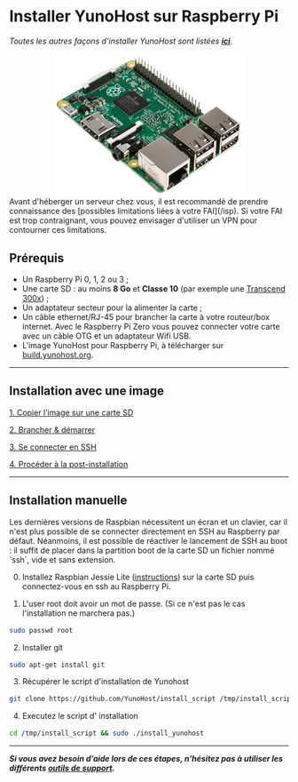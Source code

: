 # Installer YunoHost sur Raspberry Pi

*Toutes les autres façons d’installer YunoHost sont listées **[ici](/install_fr)**.*

<center>
<img src="/images/raspberrypi.jpg" width=350>
</center>

<div class="alert alert-info" markdown="1">
Avant d'héberger un serveur chez vous, il est recommandé de prendre connaissance des [possibles limitations liées à votre FAI](/isp). Si votre FAI est trop contraignant, vous pouvez envisager d'utiliser un VPN pour contourner ces limitations.
</div>

## Prérequis

- Un Raspberry Pi 0, 1, 2 ou 3 ;
- Une carte SD : au moins **8 Go** et **Classe 10** (par exemple une [Transcend 300x](http://www.amazon.fr/Transcend-microSDHC-adaptateur-TS32GUSDU1E-Emballage/dp/B00CES44EO)) ;
- Un adaptateur secteur pour la alimenter la carte ;
- Un câble ethernet/RJ-45 pour brancher la carte à votre routeur/box internet. Avec le Raspberry Pi Zero vous pouvez connecter votre carte avec un câble OTG et un adaptateur Wifi USB.
- L'image YunoHost pour Raspberry Pi, à télécharger sur [build.yunohost.org](http://build.yunohost.org/).

---

## Installation avec une image

<a class="btn btn-lg btn-default" href="/copy_image_fr">1. Copier l’image sur une carte SD</a>

<a class="btn btn-lg btn-default" href="/plug_and_boot_fr">2. Brancher & démarrer</a>

<a class="btn btn-lg btn-default" href="/ssh_fr">3. Se connecter en SSH</a>

<a class="btn btn-lg btn-default" href="/postinstall_fr">4. Procéder à la post-installation</a>

---

## Installation manuelle

<div class="alert alert-warning" markdown="1">
Les dernières versions de Raspbian nécessitent un écran et un clavier, car il n'est plus possible de se connecter directement en SSH au Raspberry par défaut. Néanmoins, il est possible de réactiver le lancement de SSH au boot : il suffit de placer dans la partition boot de la carte SD un fichier nommé `ssh`, vide et sans extension.
</div>

0. Installez Raspbian Jessie Lite ([instructions](https://www.raspberrypi.org/downloads/raspbian/)) sur la carte SD puis connectez-vous en ssh au Raspberry Pi. 


1. L'user root doit avoir un mot de passe. (Si ce n'est pas le cas l'installation ne marchera pas.)
```bash
sudo passwd root
```

2. Installer git
```bash
sudo apt-get install git
```

3. Récupérer le script d'installation de Yunohost
```bash
git clone https://github.com/YunoHost/install_script /tmp/install_script
```

4. Executez le script d' installation
```bash
cd /tmp/install_script && sudo ./install_yunohost
```

---

***Si vous avez besoin d’aide lors de ces étapes, n’hésitez pas à utiliser les différents [outils de support](/support_fr).***
